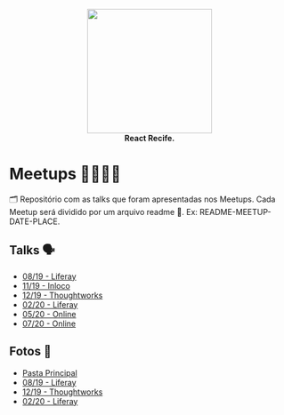 <p align="center">
  <img src="https://i.imgur.com/xjiMBLy.png" height="224" /><br/>
  <span><b>React Recife.</b></span><br/>
</p>

# Meetups 👨‍👩‍👧‍👦

🗂 Repositório com as talks que foram apresentadas nos Meetups. Cada Meetup será dividido por um arquivo readme 📄. Ex: README-MEETUP-DATE-PLACE.

## Talks 🗣

- [08/19 - Liferay](README-MEETUP-08-19-LIFERAY.md)
- [11/19 - Inloco](README-MEETUP-11-19-INLOCO.md)
- [12/19 - Thoughtworks](README-MEETUP-12-19-TW.md)
- [02/20 - Liferay](README-MEETUP-02-20-LIFERAY)
- [05/20 - Online](README-MEETUP-05-20-ONLINE)
- [07/20 - Online](README-MEETUP-07-20-ONLINE.md)

## Fotos 📸

- [Pasta Principal](https://drive.google.com/drive/folders/138csFTUs3iUCKC84_4vydlVZ-nJibIOx?usp=sharing)
- [08/19 - Liferay](https://drive.google.com/drive/folders/1-BRae1itJTeyN5zmo1BRQN0uB215zB7z?usp=sharing)
- [12/19 - Thoughtworks](https://drive.google.com/drive/folders/1s2CiOpICJwEo6kuA0LGYBSZn1jVZQwfT?usp=sharing)
- [02/20 - Liferay](https://drive.google.com/drive/folders/1Fqg2x-EMlnnQj0V6tE6QoVVGvFp1EWWT?usp=sharing)
